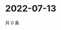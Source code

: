 # 2022-07-13

共 0 条

<!-- BEGIN WEIBO -->
<!-- 最后更新时间 Wed Jul 13 2022 16:09:22 GMT+0800 (China Standard Time) -->

<!-- END WEIBO -->
